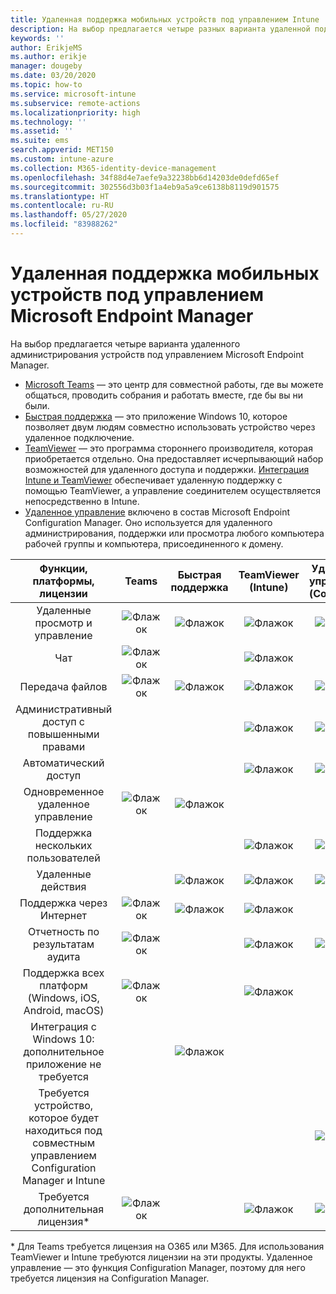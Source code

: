 ```yaml
---
title: Удаленная поддержка мобильных устройств под управлением Intune
description: На выбор предлагается четыре разных варианта удаленной поддержки пользователей с мобильными устройствами.
keywords: ''
author: ErikjeMS
ms.author: erikje
manager: dougeby
ms.date: 03/20/2020
ms.topic: how-to
ms.service: microsoft-intune
ms.subservice: remote-actions
ms.localizationpriority: high
ms.technology: ''
ms.assetid: ''
ms.suite: ems
search.appverid: MET150
ms.custom: intune-azure
ms.collection: M365-identity-device-management
ms.openlocfilehash: 34f88d4e7aefe9a32238bb6d14203de0defd65ef
ms.sourcegitcommit: 302556d3b03f1a4eb9a5a9ce6138b8119d901575
ms.translationtype: HT
ms.contentlocale: ru-RU
ms.lasthandoff: 05/27/2020
ms.locfileid: "83988262"
---
```

# <a name="remotely-assist-mobile-devices-managed-by-microsoft-endpoint-manager"></a>Удаленная поддержка мобильных устройств под управлением Microsoft Endpoint Manager

На выбор предлагается четыре варианта удаленного администрирования устройств под управлением Microsoft Endpoint Manager.

- [Microsoft Teams](https://products.office.com/microsoft-teams/) — это центр для совместной работы, где вы можете общаться, проводить собрания и работать вместе, где бы вы ни были.
- [Быстрая поддержка](https://support.microsoft.com/help/4027243/windows-10-solve-pc-problems-with-quick-assist) — это приложение Windows 10, которое позволяет двум людям совместно использовать устройство через удаленное подключение.
- [TeamViewer](https://www.teamviewer.com/) — это программа стороннего производителя, которая приобретается отдельно. Она предоставляет исчерпывающий набор возможностей для удаленного доступа и поддержки. [Интеграция Intune и TeamViewer](teamviewer-support.md) обеспечивает удаленную поддержку с помощью TeamViewer, а управление соединителем осуществляется непосредственно в Intune.
- [Удаленное управление](https://docs.microsoft.com/configmgr/core/clients/manage/remote-control/introduction-to-remote-control) включено в состав Microsoft Endpoint Configuration Manager. Оно используется для удаленного администрирования, поддержки или просмотра любого компьютера рабочей группы и компьютера, присоединенного к домену.

| Функции, платформы, лицензии | **Teams** | Быстрая поддержка | TeamViewer (Intune) | Удаленное управление (ConfigMgr) |
|:---:|:---:|:---:|:---:|:---:|
| Удаленные просмотр и управление |![Флажок](../enrollment/media/enrollment-method-capab/checkmark.png)|![Флажок](../enrollment/media/enrollment-method-capab/checkmark.png)|![Флажок](../enrollment/media/enrollment-method-capab/checkmark.png)|![Флажок](../enrollment/media/enrollment-method-capab/checkmark.png)|
| Чат |![Флажок](../enrollment/media/enrollment-method-capab/checkmark.png)||![Флажок](../enrollment/media/enrollment-method-capab/checkmark.png)||
| Передача файлов |![Флажок](../enrollment/media/enrollment-method-capab/checkmark.png)|![Флажок](../enrollment/media/enrollment-method-capab/checkmark.png)|![Флажок](../enrollment/media/enrollment-method-capab/checkmark.png)|![Флажок](../enrollment/media/enrollment-method-capab/checkmark.png)|
| Административный доступ с повышенными правами |||![Флажок](../enrollment/media/enrollment-method-capab/checkmark.png)|![Флажок](../enrollment/media/enrollment-method-capab/checkmark.png)|
| Автоматический доступ |||![Флажок](../enrollment/media/enrollment-method-capab/checkmark.png)|![Флажок](../enrollment/media/enrollment-method-capab/checkmark.png)|
| Одновременное удаленное управление |![Флажок](../enrollment/media/enrollment-method-capab/checkmark.png)|![Флажок](../enrollment/media/enrollment-method-capab/checkmark.png)|||
| Поддержка нескольких пользователей |||![Флажок](../enrollment/media/enrollment-method-capab/checkmark.png)|![Флажок](../enrollment/media/enrollment-method-capab/checkmark.png)|
| Удаленные действия ||![Флажок](../enrollment/media/enrollment-method-capab/checkmark.png)|![Флажок](../enrollment/media/enrollment-method-capab/checkmark.png)|![Флажок](../enrollment/media/enrollment-method-capab/checkmark.png)|
| Поддержка через Интернет |![Флажок](../enrollment/media/enrollment-method-capab/checkmark.png)|![Флажок](../enrollment/media/enrollment-method-capab/checkmark.png)|![Флажок](../enrollment/media/enrollment-method-capab/checkmark.png)||
| Отчетность по результатам аудита |![Флажок](../enrollment/media/enrollment-method-capab/checkmark.png)||![Флажок](../enrollment/media/enrollment-method-capab/checkmark.png)|![Флажок](../enrollment/media/enrollment-method-capab/checkmark.png)|
| Поддержка всех платформ (Windows, iOS, Android, macOS) |![Флажок](../enrollment/media/enrollment-method-capab/checkmark.png)||![Флажок](../enrollment/media/enrollment-method-capab/checkmark.png)||
| Интеграция с Windows 10: дополнительное приложение не требуется ||![Флажок](../enrollment/media/enrollment-method-capab/checkmark.png)|||
| Требуется устройство, которое будет находиться под совместным управлением Configuration Manager и Intune ||||![Флажок](../enrollment/media/enrollment-method-capab/checkmark.png)|
| Требуется дополнительная лицензия\* |![Флажок](../enrollment/media/enrollment-method-capab/checkmark.png)||![Флажок](../enrollment/media/enrollment-method-capab/checkmark.png)|![Флажок](../enrollment/media/enrollment-method-capab/checkmark.png)|

\* Для Teams требуется лицензия на O365 или M365. Для использования TeamViewer и Intune требуются лицензии на эти продукты. Удаленное управление — это функция Configuration Manager, поэтому для него требуется лицензия на Configuration Manager.
